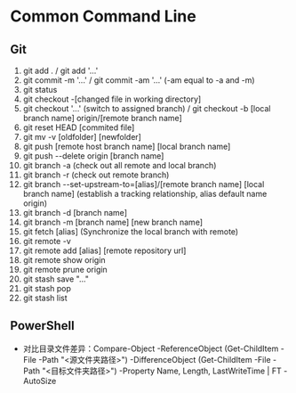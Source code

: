 # Common Command Line

## Git

1. git add . / git add '...'
2. git commit -m '...' / git commit -am '...' (-am equal to -a and -m)
3. git status
4. git checkout -[changed file in working directory]
5. git checkout '...' (switch to assigned branch) / git checkout -b [local branch name] origin/[remote branch name]
6. git reset HEAD [commited file]
7. git mv -v [oldfolder] [newfolder]
8. git push [remote host branch name] [local branch name]
9. git push --delete origin [branch name]
10. git branch -a (check out all remote and local branch)
11. git branch -r (check out remote branch)
12. git branch --set-upstream-to=[alias]/[remote branch name] [local branch name] (establish a tracking relationship, alias default name origin)
13. git branch -d [branch name]
14. git branch -m [branch name] [new branch name]
15. git fetch [alias] (Synchronize the local branch with remote)
16. git remote -v
17. git remote add [alias] [remote repository url]
18. git remote show origin
19. git remote prune origin
20. git stash save "..."
21. git stash pop
22. git stash list

## PowerShell

- 对比目录文件差异：Compare-Object -ReferenceObject (Get-ChildItem -File -Path "<源文件夹路径>") -DifferenceObject (Get-ChildItem -File -Path "<目标文件夹路径>") -Property Name, Length, LastWriteTime | FT -AutoSize